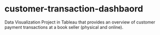 # customer-transaction-dashbaord
Data Visualization Project in Tableau that provides an overview of customer payment transactions at a book seller (physical and online).
